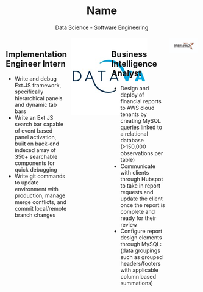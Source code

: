 <div align="center">
  <h1>Name</h1>
  <p>Data Science - Software Engineering</p>
</div>

<div style="display: flex; justify-content: center; margin-top: 20px;">
  <div style="width: 45%; text-align: left; margin-right: 5%; display: flex; align-items: flex-start;">
    <div>
      <h2>Implementation Engineer Intern</h2>
      <ul style="list-style-type: disc;">
        <li>Write and debug Ext.JS framework, specifically hierarchical panels and dynamic tab bars </li>
        <li>Write an Ext JS search bar capable of event based panel activation, built on back-end indexed array of 350+ searchable components for quick debugging</li>
        <li>Write git commands to update environment with production, manage merge conflicts, and commit local/remote branch changes</li>
      </ul>
    </div>
    <img src="Images/datava_logo.jpg" alt="Senior Data Scientist" style="max-width: 300px; margin-left: 10px;">
  </div>
  <div style="width: 45%; text-align: left; margin-left: 5%; display: flex; align-items: flex-start;">
    <div>
      <h2>Business Intelligence Analyst</h2>
      <ul style="list-style-type: disc;">
        <li> Design and deploy of financial reports to AWS cloud tenants by creating MySQL queries linked to a relational database (>150,000 observations per table)</li>
        <li>Communicate with clients through Hubspot to take in report requests and update the client once the report is complete and ready for their review</li>
        <li>Configure report design elements through MySQL: (data groupings such as grouped headers/footers with applicable column based summations)</li>
      </ul>
    </div>
    <img src="Images/download.jpg" alt="Lead Software Engineer" style="max-width: 75px; margin-left: 10px;">
  </div>
</div>

